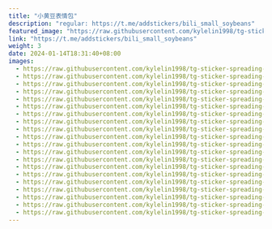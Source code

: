 ```yaml
---
title: "小黄豆表情包"
description: "regular: https://t.me/addstickers/bili_small_soybeans"
featured_image: "https://raw.githubusercontent.com/kylelin1998/tg-sticker-spreading-worldwide-images/main/img/569263dc-e96c-42bc-abab-2fad35a6a3d4.jpg"
link: "https://t.me/addstickers/bili_small_soybeans"
weight: 3
date: 2024-01-14T18:31:40+08:00
images:
  - https://raw.githubusercontent.com/kylelin1998/tg-sticker-spreading-worldwide-images/main/img/569263dc-e96c-42bc-abab-2fad35a6a3d4.jpg
  - https://raw.githubusercontent.com/kylelin1998/tg-sticker-spreading-worldwide-images/main/img/35790e62-df40-4dea-85f9-e5c16a661c2c.jpg
  - https://raw.githubusercontent.com/kylelin1998/tg-sticker-spreading-worldwide-images/main/img/ebcfc648-7ef1-484c-8635-541dabeaf2bd.jpg
  - https://raw.githubusercontent.com/kylelin1998/tg-sticker-spreading-worldwide-images/main/img/66a80365-d673-4bef-84c7-203648d0c510.jpg
  - https://raw.githubusercontent.com/kylelin1998/tg-sticker-spreading-worldwide-images/main/img/1a026dcf-4b66-41c2-9f03-cf56f8dc5a54.jpg
  - https://raw.githubusercontent.com/kylelin1998/tg-sticker-spreading-worldwide-images/main/img/ba4fbe3b-7607-40b8-b3e7-295a4028274f.jpg
  - https://raw.githubusercontent.com/kylelin1998/tg-sticker-spreading-worldwide-images/main/img/86e69802-afd7-4315-851f-7ad4f398ca7b.jpg
  - https://raw.githubusercontent.com/kylelin1998/tg-sticker-spreading-worldwide-images/main/img/42528968-023b-4d27-ac73-177207db0e81.jpg
  - https://raw.githubusercontent.com/kylelin1998/tg-sticker-spreading-worldwide-images/main/img/2e286cd9-56c5-4fce-8c30-f5cf572d49e5.jpg
  - https://raw.githubusercontent.com/kylelin1998/tg-sticker-spreading-worldwide-images/main/img/74ffdbeb-5dd5-451e-9da5-30ba7b772385.jpg
  - https://raw.githubusercontent.com/kylelin1998/tg-sticker-spreading-worldwide-images/main/img/a2a4a91d-ca8a-43dd-b03a-b49da4e2804a.jpg
  - https://raw.githubusercontent.com/kylelin1998/tg-sticker-spreading-worldwide-images/main/img/38ddd39a-6483-45cd-bcd3-52414a808fab.jpg
  - https://raw.githubusercontent.com/kylelin1998/tg-sticker-spreading-worldwide-images/main/img/d26204b9-6cdf-4fa1-bc42-9785ac4a03fd.jpg
  - https://raw.githubusercontent.com/kylelin1998/tg-sticker-spreading-worldwide-images/main/img/1d62b581-1930-4ca8-bfaf-0d04210e8de6.jpg
  - https://raw.githubusercontent.com/kylelin1998/tg-sticker-spreading-worldwide-images/main/img/9a205e3e-3037-4dd2-a400-e0818b4fe22c.jpg
  - https://raw.githubusercontent.com/kylelin1998/tg-sticker-spreading-worldwide-images/main/img/055ea5a8-d9c9-41ed-87a6-423ea712b1af.jpg
  - https://raw.githubusercontent.com/kylelin1998/tg-sticker-spreading-worldwide-images/main/img/37c33496-e1e0-4b56-8b6b-284b3efdbfed.jpg
  - https://raw.githubusercontent.com/kylelin1998/tg-sticker-spreading-worldwide-images/main/img/a8c16aa9-8082-4f53-8a51-b7b6144aa3b3.jpg
  - https://raw.githubusercontent.com/kylelin1998/tg-sticker-spreading-worldwide-images/main/img/2cb6337c-7148-45f8-8442-e436940f6954.jpg
  - https://raw.githubusercontent.com/kylelin1998/tg-sticker-spreading-worldwide-images/main/img/54f64e89-08a4-41c8-85b5-140af7c6f9fa.jpg
---
```

